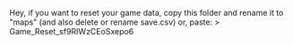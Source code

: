 Hey, if you want to reset your game data, copy this folder and rename it to "maps" (and also delete or rename save.csv)
or, paste:
    > Game_Reset_sf9RIWzCEoSxepo6
